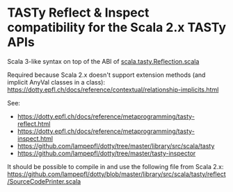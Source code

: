 # TASTy Reflect & Inspect compatibility for the Scala 2.x TASTy APIs

Scala 3-like syntax on top of the ABI of [scala.tasty.Reflection.scala](https://github.com/lampepfl/dotty/blob/0.23.0-RC1/library/src/scala/tasty/Reflection.scala)

Required because Scala 2.x doesn't support extension methods (and implicit AnyVal classes in a class):
https://dotty.epfl.ch/docs/reference/contextual/relationship-implicits.html

See:
* https://dotty.epfl.ch/docs/reference/metaprogramming/tasty-reflect.html
* https://dotty.epfl.ch/docs/reference/metaprogramming/tasty-inspect.html
* https://github.com/lampepfl/dotty/tree/master/library/src/scala/tasty
* https://github.com/lampepfl/dotty/tree/master/tasty-inspector

It should be possible to compile in and use the following file from Scala 2.x:
https://github.com/lampepfl/dotty/blob/master/library/src/scala/tasty/reflect/SourceCodePrinter.scala